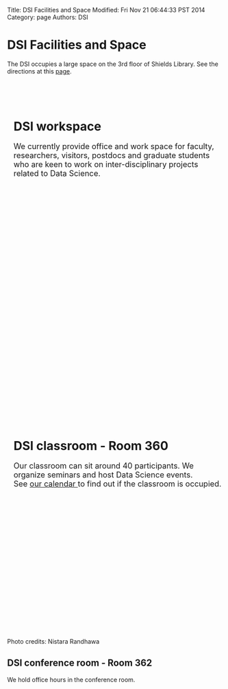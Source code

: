 Title: DSI Facilities and Space
Modified: Fri Nov 21 06:44:33 PST 2014
Category: page
Authors: DSI

# DSI Facilities and Space

The DSI occupies a large space on the 3rd floor of Shields Library.
See the directions at this [page]({filename}./Directions.md).

<div class="row">
  <div class='container-fluid bg-workspace' 
	style='border-radius:0px; padding-top:50px; padding-bottom:420px'>
	<h1 style="margin-left:15px; margin-right: 10px;" class='transparency'>DSI workspace </h1>
  <p style="font-size:18px; margin-left:15px;
	margin-right: 10px" class='transparency'>
  We currently provide office and work space for faculty, researchers, visitors,
  postdocs and graduate students who are keen to work on
  inter-disciplinary projects related to Data Science.
  </p>
	</div>
</div>
<!--
<div class="row" style='margin-top:30px; margin-bottom:30px; >
	<div class='container-fluid'>
		<div class="col-sm-6">
		<img src="../images/DSI_pics/workspace_coach.jpg" 
		class='img-responsive img-thumbnail'>
		</div>
		<div class="col-sm-6">
		<img src="../images/DSI_pics/workspace_labspace.jpg" 
		class='img-responsive img-thumbnail'>
		</div>
	</div>
</div>
-->

<div class="row">
  <div class='container-fluid bg-classroom' 
	style='border-radius:0px; padding-top:130px; padding-bottom:330px'>
	<h1 style="text-shadow: #fff 0 1px 1px; padding-left:15px"> DSI classroom - Room 360 </h1>
  <p style="text-shadow: #fff 0 1px 1px; font-size:18px; padding-left:15px">
  Our classroom can sit around 40 participants. We organize seminars
  and host Data Science events. <br>
  See <a href="./Calendar.html">our calendar </a>to find out if the classroom is  	 occupied.
  </p>
	</div>
</div>
Photo credits: Nistara Randhawa 

## DSI conference room - Room 362
We hold office hours in the conference room.


